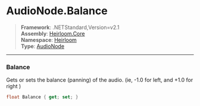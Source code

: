 # AudioNode.Balance

> **Framework**: .NETStandard,Version=v2.1  
> **Assembly**: [Heirloom.Core][0]  
> **Namespace**: [Heirloom][0]  
> **Type**: [AudioNode][1]

--------------------------------------------------------------------------------

### Balance

Gets or sets the balance (panning) of the audio. (ie, -1.0 for left, and +1.0 for right )

```cs
float Balance { get; set; }
```

[0]: ../Heirloom.Core.md
[1]: Heirloom.AudioNode.md
